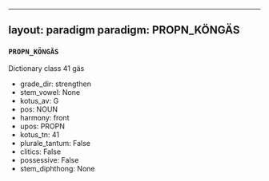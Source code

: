 
---
layout: paradigm
paradigm: PROPN_KÖNGÄS
---
### ` PROPN_KÖNGÄS `

Dictionary class 41 gäs
* grade_dir: strengthen
* stem_vowel: None
* kotus_av: G
* pos: NOUN
* harmony: front
* upos: PROPN
* kotus_tn: 41
* plurale_tantum: False
* clitics: False
* possessive: False
* stem_diphthong: None
